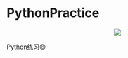 # PythonPractice
<p align="center">
  <img src="http://xiangbiji.cn/images/baoda.gif">
</p>
Python练习😊
